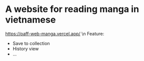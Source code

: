 # A website for reading manga in vietnamese

https://paff-web-manga.vercel.app/
\n
Feature:
- Save to collection
- History view
- ...
